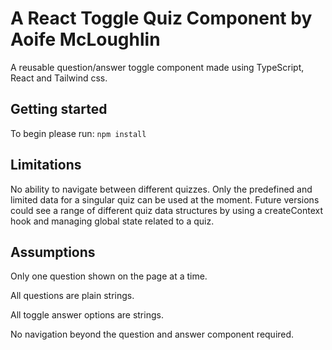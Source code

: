 # A React Toggle Quiz Component by Aoife McLoughlin
A reusable question/answer toggle component made using TypeScript, React and Tailwind css.

## Getting started
To begin please run:
```npm install ```

## Limitations

No ability to navigate between different quizzes. Only the predefined and limited data for a singular quiz can be used at the moment. Future versions could see a range of different quiz data structures by using a createContext hook and managing global state related to a quiz.


## Assumptions

Only one question shown on the page at a time.

All questions are plain strings.

All toggle answer options are strings.

No navigation beyond the question and answer component required.
